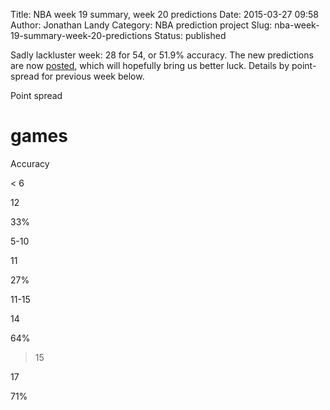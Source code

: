 Title: NBA week 19 summary, week 20 predictions
Date: 2015-03-27 09:58
Author: Jonathan Landy
Category: NBA prediction project
Slug: nba-week-19-summary-week-20-predictions
Status: published

Sadly lackluster week: 28 for 54, or 51.9% accuracy. The new predictions are now [posted](http://efavdb.com/weekly-nba-predictions/), which will hopefully bring us better luck. Details by point-spread for previous week below.

Point spread

# games

Accuracy

< 6

12

33%

5-10

11

27%

11-15

14

64%

>15

17

71%

  

